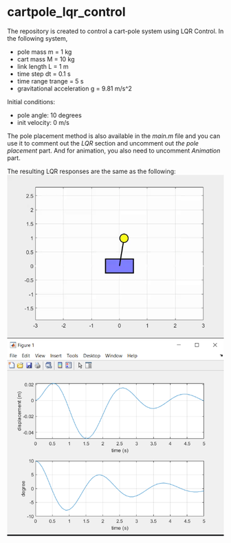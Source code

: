 # cartpole_lqr_control
The repository is created to control a cart-pole system using LQR Control. In the following system, 
* pole mass m = 1 kg
* cart mass M = 10 kg
* link length L =  1 m
* time step dt = 0.1 s
* time range trange = 5 s
* gravitational acceleration g = 9.81 m/s^2

Initial conditions:
* pole angle: 10 degrees
* init velocity: 0 m/s

The pole placement method is also available in the *main.m* file and you can use it to comment out the *LQR* section and uncomment out *the pole placement* part.
And for animation, you also need to uncomment *Animation* part. 


The resulting LQR responses are the same as the following:
![alt text](output.gif)
![alt text](figure1.png)

